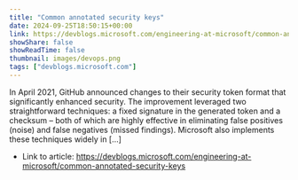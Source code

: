 ```yaml
---
title: "Common annotated security keys"
date: 2024-09-25T18:50:15+00:00
link: https://devblogs.microsoft.com/engineering-at-microsoft/common-annotated-security-keys
showShare: false
showReadTime: false
thumbnail: images/devops.png
tags: ["devblogs.microsoft.com"]
---
```

In April 2021, GitHub announced changes to their security token format that significantly enhanced security. The improvement leveraged two straightforward techniques: a fixed signature in the generated token and a checksum – both of which are highly effective in eliminating false positives (noise) and false negatives (missed findings). Microsoft also implements these techniques widely in […]

- Link to article: https://devblogs.microsoft.com/engineering-at-microsoft/common-annotated-security-keys